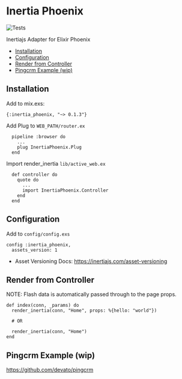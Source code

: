 # Inertia Phoenix

![Tests](https://github.com/devato/inertia_phoenix/workflows/Tests/badge.svg)

Inertiajs Adapter for Elixir Phoenix

<!-- START doctoc generated TOC please keep comment here to allow auto update -->
<!-- DON'T EDIT THIS SECTION, INSTEAD RE-RUN doctoc TO UPDATE -->

- [Installation](#installation)
- [Configuration](#configuration)
- [Render from Controller](#render-from-controller)
- [Pingcrm Example (wip)](#pingcrm-example-wip)

<!-- END doctoc generated TOC please keep comment here to allow auto update -->


## Installation

Add to mix.exs:
```
{:inertia_phoenix, "~> 0.1.3"}
```

Add Plug to `WEB_PATH/router.ex`
```
  pipeline :browser do
    ...
    plug InertiaPhoenix.Plug
  end
```

Import render_inertia `lib/active_web.ex`
```
  def controller do
    quote do
      ...
      import InertiaPhoenix.Controller
    end
  end
```

## Configuration

Add to `config/config.exs`

```
config :inertia_phoenix,
  assets_version: 1
```

- Asset Versioning Docs: https://inertiajs.com/asset-versioning

## Render from Controller

NOTE: Flash data is automatically passed through to the page props.

```
def index(conn, _params) do
  render_inertia(conn, "Home", props: %{hello: "world"})

  # OR

  render_inertia(conn, "Home")
end
```

## Pingcrm Example (wip)

https://github.com/devato/pingcrm

